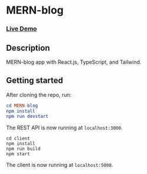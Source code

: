 # MERN-blog

### [Live Demo](https://my-mern-blog1.herokuapp.com/)

## Description
MERN-blog app with React.js, TypeScript, and Tailwind.

## Getting started

After cloning the repo, run:

```elm
cd MERN-blog
npm install
npm run devstart
```

The REST API is now running at `localhost:3000`.

```
cd client
npm install
npm run build
npm start
```

The client is now running at `localhost:5000`.
